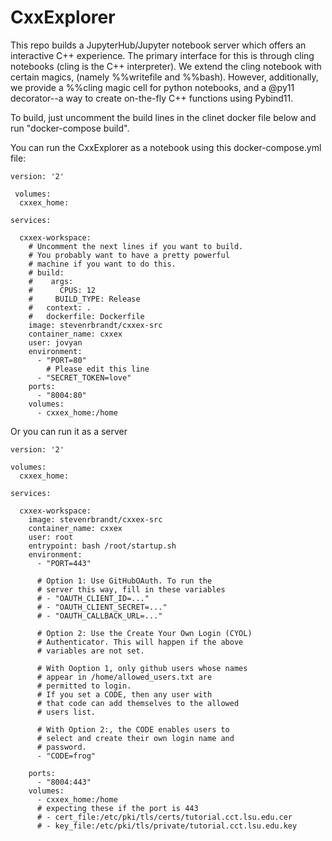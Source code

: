 # CxxExplorer
This repo builds a JupyterHub/Jupyter notebook server which offers an interactive C++ experience. The primary interface for this is through cling notebooks (cling is the C++ interpreter). We extend the cling notebook with certain magics, (namely %%writefile and %%bash). However, additionally, we provide a %%cling magic cell for python notebooks, and a @py11 decorator--a way to create on-the-fly C++ functions using Pybind11.

To build, just uncomment the build lines in the clinet docker file below and run "docker-compose build".

You can run the CxxExplorer as a notebook using this docker-compose.yml file:
```
version: '2'

 volumes:
  cxxex_home:

services:

  cxxex-workspace:
    # Uncomment the next lines if you want to build.
    # You probably want to have a pretty powerful
    # machine if you want to do this.
    # build:
    #    args:
    #      CPUS: 12
    #     BUILD_TYPE: Release
    #   context: .
    #   dockerfile: Dockerfile
    image: stevenrbrandt/cxxex-src
    container_name: cxxex
    user: jovyan
    environment:
      - "PORT=80"
        # Please edit this line
      - "SECRET_TOKEN=love"
    ports:
      - "8004:80"
    volumes:
      - cxxex_home:/home
```
Or you can run it as a server
```
version: '2'

volumes:
  cxxex_home:

services:

  cxxex-workspace:
    image: stevenrbrandt/cxxex-src
    container_name: cxxex
    user: root
    entrypoint: bash /root/startup.sh
    environment:
      - "PORT=443"
      
      # Option 1: Use GitHubOAuth. To run the
      # server this way, fill in these variables
      # - "OAUTH_CLIENT_ID=..."
      # - "OAUTH_CLIENT_SECRET=..."
      # - "OAUTH_CALLBACK_URL=..."
      
      # Option 2: Use the Create Your Own Login (CYOL)
      # Authenticator. This will happen if the above
      # variables are not set.
      
      # With Ooption 1, only github users whose names
      # appear in /home/allowed_users.txt are
      # permitted to login.
      # If you set a CODE, then any user with
      # that code can add themselves to the allowed
      # users list.
      
      # With Option 2:, the CODE enables users to
      # select and create their own login name and
      # password.
      - "CODE=frog"

    ports:
      - "8004:443"
    volumes:
      - cxxex_home:/home
      # expecting these if the port is 443
      # - cert_file:/etc/pki/tls/certs/tutorial.cct.lsu.edu.cer
      # - key_file:/etc/pki/tls/private/tutorial.cct.lsu.edu.key
```
